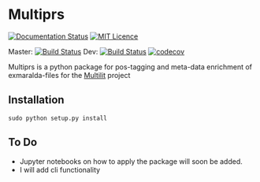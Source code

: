 # Multiprs 
[![Documentation Status](https://readthedocs.org/projects/multiprs/badge/?version=latest)](http://multiprs.readthedocs.io/en/latest/?badge=latest)
[![MIT Licence](https://badges.frapsoft.com/os/mit/mit.svg?v=103)](https://opensource.org/licenses/mit-license.php)   

Master: [![Build Status](https://travis-ci.org/fkuhn/multiprs.svg?branch=master)](https://travis-ci.org/fkuhn/multiprs)
Dev: [![Build Status](https://travis-ci.org/fkuhn/multiprs.svg?branch=dev)](https://travis-ci.org/fkuhn/multiprs)
[![codecov](https://codecov.io/gh/fkuhn/multiprs/branch/master/graph/badge.svg)](https://codecov.io/gh/fkuhn/multiprs)


Multiprs is a python package for pos-tagging and meta-data enrichment of exmaralda-files for the [Multilit](http://www.uni-potsdam.de/daf/projekte/multilit.html)
 project 

## Installation

`sudo python setup.py install` 

## To Do
 - Jupyter notebooks on how to apply the package will soon be added.
 - I will add cli functionality
